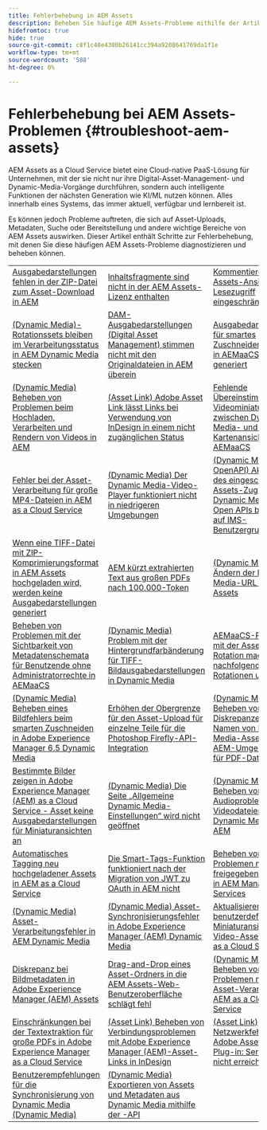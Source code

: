 ```yaml
---
title: Fehlerbehebung in AEM Assets
description: Beheben Sie häufige AEM Assets-Probleme mithilfe der Artikel-Links für wichtige AEM Assets s=Bereiche wie Uploads, Metadaten, Suche, Bereitstellung usw.
hidefromtoc: true
hide: true
source-git-commit: c8f1c40e4300b26141cc394a9208641769da1f1e
workflow-type: tm+mt
source-wordcount: '588'
ht-degree: 0%

---
```



# Fehlerbehebung bei AEM Assets-Problemen {#troubleshoot-aem-assets}

AEM Assets as a Cloud Service bietet eine Cloud-native PaaS-Lösung für Unternehmen, mit der sie nicht nur ihre Digital-Asset-Management- und Dynamic-Media-Vorgänge durchführen, sondern auch intelligente Funktionen der nächsten Generation wie KI/ML nutzen können. Alles innerhalb eines Systems, das immer aktuell, verfügbar und lernbereit ist.

Es können jedoch Probleme auftreten, die sich auf Asset-Uploads, Metadaten, Suche oder Bereitstellung und andere wichtige Bereiche von AEM Assets auswirken. Dieser Artikel enthält Schritte zur Fehlerbehebung, mit denen Sie diese häufigen AEM Assets-Probleme diagnostizieren und beheben können.

<table>
  <tbody>
  <tr>
    <td><a href="https://experienceleague.adobe.com/de/docs/experience-cloud-kcs/kbarticles/ka-27140">Ausgabedarstellungen fehlen in der ZIP-Datei zum Asset-Download in AEM</a> </td>
    <td><a href="https://experienceleague.adobe.com/de/docs/experience-cloud-kcs/kbarticles/ka-26616">Inhaltsfragmente sind nicht in der AEM Assets-Lizenz enthalten</a> </td>
    <td><a href="https://experienceleague.adobe.com/de/docs/experience-cloud-kcs/kbarticles/ka-26928">Kommentieren in der Assets-Ansicht trotz Lesezugriff eingeschränkt</a> </td> 
    </tr>
    <tr>
    <td><a href="https://experienceleague.adobe.com/de/docs/experience-cloud-kcs/kbarticles/ka-26715"> (Dynamic Media)-Rotationssets bleiben im Verarbeitungsstatus in AEM Dynamic Media stecken</a> </td>
    <td><a href="https://experienceleague.adobe.com/de/docs/experience-cloud-kcs/kbarticles/ka-26639">DAM-Ausgabedarstellungen (Digital Asset Management) stimmen nicht mit den Originaldateien in AEM überein</a> </td>
    <td><a href="https://experienceleague.adobe.com/de/docs/experience-cloud-kcs/kbarticles/ka-26873">Ausgabedarstellungen für smartes Zuschneiden werden in AEMaaCS nicht generiert</a> </td> 
    </tr>
    <tr>
    <td><a href="https://experienceleague.adobe.com/de/docs/experience-cloud-kcs/kbarticles/ka-26533">(Dynamic Media) Beheben von Problemen beim Hochladen, Verarbeiten und Rendern von Videos in AEM</a> </td>
    <td><a href="https://experienceleague.adobe.com/de/docs/experience-cloud-kcs/kbarticles/ka-26922">(Asset Link) Adobe Asset Link lässt Links bei Verwendung von InDesign in einem nicht zugänglichen Status</a> </td>
    <td><a href="https://experienceleague.adobe.com/de/docs/experience-cloud-kcs/kbarticles/ka-26677">Fehlende Übereinstimmung der Videominiaturen zwischen Dynamic Media- und DAM-Kartenansicht in AEMaaCS</a> </td> 
    </tr>
    <tr>
  <td><a href="https://experienceleague.adobe.com/de/docs/experience-cloud-kcs/kbarticles/ka-26610">Fehler bei der Asset-Verarbeitung für große MP4-Dateien in AEM as a Cloud Service</a></td>
  <td><a href="https://experienceleague.adobe.com/de/docs/experience-cloud-kcs/kbarticles/ka-26871">(Dynamic Media) Der Dynamic Media-Video-Player funktioniert nicht in niedrigeren Umgebungen</a></td>
  <td><a href="https://experienceleague.adobe.com/de/docs/experience-cloud-kcs/kbarticles/ka-26103">(Dynamic Media mit OpenAPI) Aktivieren des eingeschränkten Assets-Zugriffs auf Dynamic Media mit Open APIs basierend auf IMS-Benutzergruppen</a></td>
</tr>
<tr>
  <td><a href="https://experienceleague.adobe.com/de/docs/experience-cloud-kcs/kbarticles/ka-23916">Wenn eine TIFF-Datei mit ZIP-Komprimierungsformat in AEM Assets hochgeladen wird, werden keine Ausgabedarstellungen generiert</a></td>
  <td><a href="https://experienceleague.adobe.com/de/docs/experience-cloud-kcs/kbarticles/ka-26785">AEM kürzt extrahierten Text aus großen PDFs nach 100.000-Token</a></td>
  <td><a href="https://experienceleague.adobe.com/de/docs/experience-cloud-kcs/kbarticles/ka-17628">(Dynamic Media) Ändern der Dynamic Media-URL für DM Assets</a></td>
</tr>
<tr>
  <td><a href="https://experienceleague.adobe.com/de/docs/experience-cloud-kcs/kbarticles/ka-26655">Beheben von Problemen mit der Sichtbarkeit von Metadatenschemata für Benutzende ohne Administratorrechte in AEMaaCS</a></td>
  <td><a href="https://experienceleague.adobe.com/de/docs/experience-cloud-kcs/kbarticles/ka-26637">(Dynamic Media) Problem mit der Hintergrundfarbänderung für TIFF-Bildausgabedarstellungen in Dynamic Media</a></td>
  <td><a href="https://experienceleague.adobe.com/de/docs/experience-cloud-kcs/kbarticles/ka-26528">AEMaaCS-Problem mit der Asset-Rotation macht nachfolgende Rotationen unsichtbar</a></td>
</tr>
<tr>
  <td><a href="https://experienceleague.adobe.com/de/docs/experience-cloud-kcs/kbarticles/ka-26367">(Dynamic Media) Beheben eines Bildfehlers beim smarten Zuschneiden in Adobe Experience Manager 6.5 Dynamic Media</a></td>
  <td><a href="https://experienceleague.adobe.com/de/docs/experience-cloud-kcs/kbarticles/ka-26450">Erhöhen der Obergrenze für den Asset-Upload für einzelne Teile für die Photoshop Firefly-API-Integration</a></td>
  <td><a href="https://experienceleague.adobe.com/de/docs/experience-cloud-kcs/kbarticles/ka-26461">(Dynamic Media) Beheben von Diskrepanzen bei Namen von Dynamic Media-Assets in AEM-Umgebungen für PDF-Dateien</a></td>
</tr>
<tr>
  <td><a href="https://experienceleague.adobe.com/de/docs/experience-cloud-kcs/kbarticles/ka-26233">Bestimmte Bilder zeigen in Adobe Experience Manager (AEM) as a Cloud Service - Asset keine Ausgabedarstellungen für Miniaturansichten an</a></td>
  <td><a href="https://experienceleague.adobe.com/de/docs/experience-cloud-kcs/kbarticles/ka-25294">(Dynamic Media) Die Seite „Allgemeine Dynamic Media-Einstellungen“ wird nicht geöffnet</a></td>
  <td><a href="https://experienceleague.adobe.com/de/docs/experience-cloud-kcs/kbarticles/ka-26197">(Dynamic Media) Beheben von Audioproblemen in Videodateien mit Dynamic Media in AEM</a></td>
</tr>
<tr>
  <td><a href="https://experienceleague.adobe.com/de/docs/experience-cloud-kcs/kbarticles/ka-25925">Automatisches Tagging neu hochgeladener Assets in AEM as a Cloud Service</a></td>
  <td><a href="https://experienceleague.adobe.com/de/docs/experience-cloud-kcs/kbarticles/ka-25889">Die Smart-Tags-Funktion funktioniert nach der Migration von JWT zu OAuth in AEM nicht</a></td>
  <td><a href="https://experienceleague.adobe.com/de/docs/experience-cloud-kcs/kbarticles/ka-25903">Beheben von Problemen mit freigegebenen Links in AEM Managed Services</a></td>
</tr>
<tr>
  <td><a href="https://experienceleague.adobe.com/de/docs/experience-cloud-kcs/kbarticles/ka-25607">(Dynamic Media) Asset-Verarbeitungsfehler in AEM Dynamic Media</a></td>
  <td><a href="https://experienceleague.adobe.com/de/docs/experience-cloud-kcs/kbarticles/ka-25885">(Dynamic Media) Asset-Synchronisierungsfehler in Adobe Experience Manager (AEM) Dynamic Media</a></td>
  <td><a href="https://experienceleague.adobe.com/de/docs/experience-cloud-kcs/kbarticles/ka-25829">Aktualisieren von benutzerdefinierten Miniaturansichten für Video-Assets in AEM as a Cloud Service</a></td>
</tr>
<tr>
  <td><a href="https://experienceleague.adobe.com/de/docs/experience-cloud-kcs/kbarticles/ka-25828">Diskrepanz bei Bildmetadaten in Adobe Experience Manager (AEM) Assets</a></td>
  <td><a href="https://experienceleague.adobe.com/de/docs/experience-cloud-kcs/kbarticles/ka-21865">Drag-and-Drop eines Asset-Ordners in die AEM Assets-Web-Benutzeroberfläche schlägt fehl</a></td>
  <td><a href="https://experienceleague.adobe.com/de/docs/experience-cloud-kcs/kbarticles/ka-25525">(Dynamic Media) Beheben von Problemen mit der Asset-Verarbeitung in AEM as a Cloud Service</a></td>
</tr>
<tr>
  <td><a href="https://experienceleague.adobe.com/de/docs/experience-cloud-kcs/kbarticles/ka-25518">Einschränkungen bei der Textextraktion für große PDFs in Adobe Experience Manager as a Cloud Service</a></td>
  <td><a href="https://experienceleague.adobe.com/de/docs/experience-cloud-kcs/kbarticles/ka-25562">(Asset Link) Beheben von Verbindungsproblemen mit Adobe Experience Manager (AEM)-Asset-Links in InDesign</a></td>
  <td><a href="https://experienceleague.adobe.com/de/docs/experience-cloud-kcs/kbarticles/ka-25506">(Asset Link) Netzwerkfehler im Adobe Asset Link-Plug-in: Server ist nicht erreichbar</a></td>
</tr>
<tr>
  <td><a href="https://experienceleague.adobe.com/de/docs/experience-cloud-kcs/kbarticles/ka-25471">Benutzerempfehlungen für die Synchronisierung von Dynamic Media (Dynamic Media)</a></td>
  <td><a href="https://experienceleague.adobe.com/de/docs/experience-cloud-kcs/kbarticles/ka-26902">(Dynamic Media) Exportieren von Assets und Metadaten aus Dynamic Media mithilfe der -API</a></td>
  <td></td>
</tr>

</tbody>
  <table>


